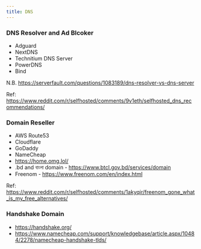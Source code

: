 ```yaml
---
title: DNS
---
```


### DNS Resolver and Ad Blcoker

- Adguard
- NextDNS
- Technitium DNS Server
- PowerDNS
- Bind

N.B. https://serverfault.com/questions/1083189/dns-resolver-vs-dns-server

Ref: https://www.reddit.com/r/selfhosted/comments/9v1eth/selfhosted_dns_recommendations/

### Domain Reseller

- AWS Route53
- Cloudflare
- GoDaddy
- NameCheap
- https://home.omg.lol/
- .bd and বাংলা domain - https://www.btcl.gov.bd/services/domain 
- Freenom - https://www.freenom.com/en/index.html

Ref: https://www.reddit.com/r/selfhosted/comments/1akyqir/freenom_gone_what_is_my_free_alternatives/

### Handshake Domain

- https://handshake.org/
- https://www.namecheap.com/support/knowledgebase/article.aspx/10484/2278/namecheap-handshake-tlds/